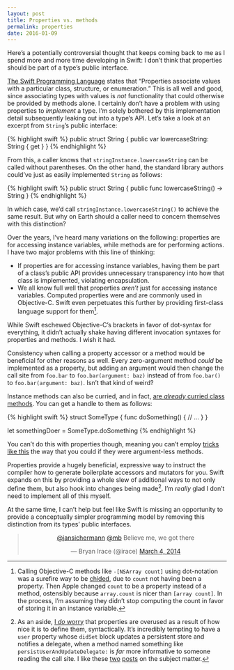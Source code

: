 ```yaml
---
layout: post
title: Properties vs. methods
permalink: properties
date: 2016-01-09
---
```


Here’s a potentially controversial thought that keeps coming back to me as I spend more and more time developing in Swift: I don’t think that properties should be part of a type’s public interface.

[The Swift Programming Language](https://developer.apple.com/library/ios/documentation/Swift/Conceptual/Swift_Programming_Language/Properties.html#//apple_ref/doc/uid/TP40014097-CH14-ID254) states that “Properties associate values with a particular class, structure, or enumeration.” This is all well and good, since associating types with values is *not* functionality that could otherwise be provided by methods alone. I certainly don’t have a problem with using properties to *implement* a type. I’m solely bothered by this implementation detail subsequently leaking out into a type’s API. Let’s take a look at an excerpt from `String`’s public interface:

{% highlight swift %}
public struct String {
  public var lowercaseString: String { get }
}
{% endhighlight %}

From this, a caller knows that `stringInstance.lowercaseString` can be called without parentheses. On the other hand, the standard library authors could’ve just as easily implemented `String` as follows:

{% highlight swift %}
public struct String {
  public func lowercaseString() -> String
}
{% endhighlight %}

In which case, we’d call `stringInstance.lowercaseString()` to achieve the same result. But why on Earth should a caller need to concern themselves with this distinction?

Over the years, I’ve heard many variations on the following: properties are for accessing instance variables, while methods are for performing actions. I have two major problems with this line of thinking:

* If properties are for accessing instance variables, having them be part of a class’s public API provides unnecessary transparency into how that class is implemented, violating encapsulation.
* We all know full well that properties *aren’t* just for accessing instance variables. Computed properties were and are commonly used in Objective-C. Swift even perpetuates this further by providing first-class language support for them[^1].

While Swift eschewed Objective-C’s brackets in favor of dot-syntax for everything, it didn’t actually shake having different invocation syntaxes for properties and methods. I wish it had.

Consistency when calling a property accessor or a method would be beneficial for other reasons as well. Every zero-argument method *could* be implemented as a property, but adding an argument would then change the call site from `foo.bar` to `foo.bar(argument: baz)` instead of from `foo.bar()` to `foo.bar(argument: baz)`. Isn’t that kind of weird?

Instance methods can also be curried, and in fact, [are *already* curried class methods](http://oleb.net/blog/2014/07/swift-instance-methods-curried-functions/). You can get a handle to them as follows:

{% highlight swift %}
struct SomeType {
  func doSomething() {
      // ...
  }
}

let somethingDoer = SomeType.doSomething
{% endhighlight %}

You can’t do this with properties though, meaning you can’t employ [tricks like this](https://gist.github.com/Pearapps/cbbb23fad41c4917621e) the way that you could if they were argument-less methods.

Properties provide a hugely beneficial, expressive way to instruct the compiler how to generate boilerplate accessors and mutators for you. Swift expands on this by providing a whole slew of additional ways to not only define them, but also hook into changes being made[^2]. I’m *really* glad I don’t need to implement all of this myself.

At the same time, I can’t help but feel like Swift is missing an opportunity to provide a conceptually simpler programming model by removing this distinction from its types’ public interfaces.

<center class="centered-tweet"><blockquote class="twitter-tweet" lang="en"><p lang="en" dir="ltr"><a href="https://twitter.com/jansichermann">@jansichermann</a> <a href="https://twitter.com/mb">@mb</a> Believe me, we got there</p>&mdash; Bryan Irace (@irace) <a href="https://twitter.com/irace/status/440943091907067904">March 4, 2014</a></blockquote></center>
<script async src="//platform.twitter.com/widgets.js" charset="utf-8"></script>

[^1]: Calling Objective-C methods like `-[NSArray count]` using dot-notation was a surefire way to be [chided](https://twitter.com/irace/status/440941047636828161), due to `count` not having been a property. Then Apple changed `count` to be a property instead of a method, ostensibly because `array.count` is nicer than `[array count]`. In the process, I’m assuming they didn’t stop computing the count in favor of storing it in an instance variable.

[^2]: As an aside, [I *do* worry](https://twitter.com/irace/status/672529401637138432) that properties are overused as a result of how nice it is to define them, syntactically. It’s incredibly tempting to have a `user` property whose `didSet` block updates a persistent store and notifies a delegate, when a method named something like `persistUserAndUpdateDelegate:` is *far* more informative to someone reading the call site. I like these [two](http://www.sicpers.info/2014/01/set-the-settings-set/) [posts](http://www.yegor256.com/2014/09/16/getters-and-setters-are-evil.html) on the subject matter.
